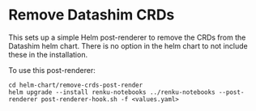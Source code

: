 # Remove Datashim CRDs

This sets up a simple Helm post-renderer to remove the CRDs from the
Datashim helm chart. There is no option in the helm chart to not include these
in the installation.

To use this post-renderer:
```
cd helm-chart/remove-crds-post-render
helm upgrade --install renku-notebooks ../renku-notebooks --post-renderer post-renderer-hook.sh -f <values.yaml>
```
